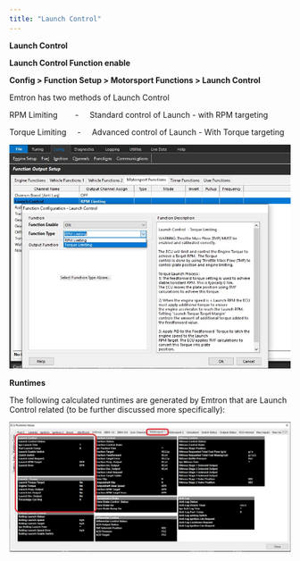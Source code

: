 ```yaml
---
title: "Launch Control"
---
```


**Launch Control**


**Launch Control Function enable**

**Config \> Function Setup \> Motorsport Functions \> Launch Control**


Emtron has two methods of Launch Control

RPM Limiting&nbsp; &nbsp; &nbsp; &nbsp; - &nbsp; &nbsp; Standard control of Launch - with RPM targeting

Torque Limiting &nbsp; &nbsp; - &nbsp; &nbsp; Advanced control of Launch - With Torque targeting


![Image](</img/Launch 23.jpg>)


**Runtimes**

The following calculated runtimes are generated by Emtron that are Launch Control related (to be further discussed more specifically):


![Image](</img/Launch 1.jpg>)


